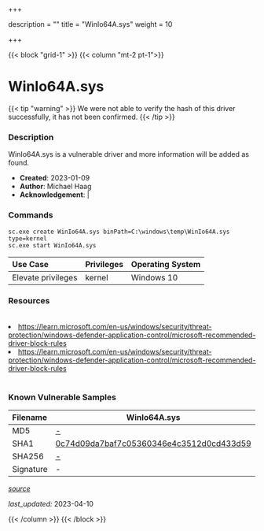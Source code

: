 +++

description = ""
title = "WinIo64A.sys"
weight = 10

+++


{{< block "grid-1" >}}
{{< column "mt-2 pt-1">}}


# WinIo64A.sys 


{{< tip "warning" >}}
We were not able to verify the hash of this driver successfully, it has not been confirmed.
{{< /tip >}}


### Description

WinIo64A.sys is a vulnerable driver and more information will be added as found.

- **Created**: 2023-01-09
- **Author**: Michael Haag
- **Acknowledgement**:  | [](https://twitter.com/)

### Commands

```
sc.exe create WinIo64A.sys binPath=C:\windows\temp\WinIo64A.sys type=kernel
sc.exe start WinIo64A.sys
```

| Use Case | Privileges | Operating System | 
|:---- | ---- | ---- |
| Elevate privileges | kernel | Windows 10 |

### Resources
<br>
<li><a href=" https://learn.microsoft.com/en-us/windows/security/threat-protection/windows-defender-application-control/microsoft-recommended-driver-block-rules"> https://learn.microsoft.com/en-us/windows/security/threat-protection/windows-defender-application-control/microsoft-recommended-driver-block-rules</a></li>
<li><a href="https://learn.microsoft.com/en-us/windows/security/threat-protection/windows-defender-application-control/microsoft-recommended-driver-block-rules">https://learn.microsoft.com/en-us/windows/security/threat-protection/windows-defender-application-control/microsoft-recommended-driver-block-rules</a></li>
<br>

### Known Vulnerable Samples

| Filename | WinIo64A.sys |
|:---- | ---- | 
| MD5 | <a href="https://www.virustotal.com/gui/file/-">-</a> |
| SHA1 | <a href="https://www.virustotal.com/gui/file/0c74d09da7baf7c05360346e4c3512d0cd433d59">0c74d09da7baf7c05360346e4c3512d0cd433d59</a> |
| SHA256 | <a href="https://www.virustotal.com/gui/file/-">-</a> |
| Signature | -   |


[*source*](https://github.com/magicsword-io/LOLDrivers/tree/main/yaml/winio64a.yaml)

*last_updated:* 2023-04-10








{{< /column >}}
{{< /block >}}
